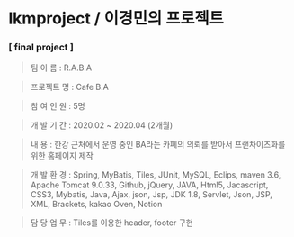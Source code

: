 # lkmproject / 이경민의 프로젝트

### [ final project ]
>팀    이 름 : R.A.B.A

>프로젝트 명 : Cafe B.A 

>참 여 인 원 : 5명

>개 발 기 간 : 2020.02 ~ 2020.04 (2개월)  

>내       용 : 한강 근처에서 운영 중인 BA라는 카페의 의뢰를 받아서 프랜차이즈화를 위한 홈페이지 제작  

>개 발 환 경 : Spring, MyBatis, Tiles, JUnit, MySQL, Eclips, maven 3.6, Apache Tomcat 9.0.33, Github, jQuery, JAVA, Html5, Jacascript,                  CSS3, Mybatis, Java, Ajax, json, Jsp, JDK 1.8, Servlet, Json, JSP, XML, Brackets, kakao Oven, Notion  
                
>담 당 업 무 : Tiles를 이용한 header, footer 구현  
